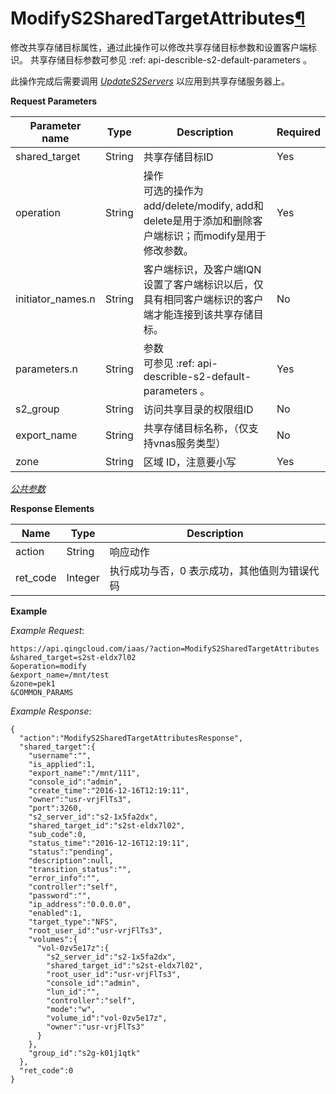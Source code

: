 ---
---

# ModifyS2SharedTargetAttributes[¶](#modifys2sharedtargetattributes "永久链接至标题")

修改共享存储目标属性，通过此操作可以修改共享存储目标参数和设置客户端标识。 共享存储目标参数可参见 :ref: api-describle-s2-default-parameters 。

此操作完成后需要调用 [_UpdateS2Servers_](update_s2_servers.html#api-update-s2-servers) 以应用到共享存储服务器上。

**Request Parameters**

| Parameter name | Type | Description | Required |
| --- | --- | --- | --- |
| shared_target | String | 共享存储目标ID | Yes |
| operation | String | 操作<br/>可选的操作为add/delete/modify, add和delete是用于添加和删除客户端标识；而modify是用于修改参数。 | Yes |
| initiator_names.n | String | 客户端标识，及客户端IQN<br/> 设置了客户端标识以后，仅具有相同客户端标识的客户端才能连接到该共享存储目标。 | No |
| parameters.n | String | 参数<br/> 可参见 :ref: api-describle-s2-default-parameters 。 | Yes |
| s2_group | String | 访问共享目录的权限组ID | No |
| export_name | String | 共享存储目标名称，（仅支持vnas服务类型） | No |
| zone | String | 区域 ID，注意要小写 | Yes |

[_公共参数_](../../common/parameters.html#api-common-parameters)

**Response Elements**

| Name | Type | Description |
| --- | --- | --- |
| action | String | 响应动作 |
| ret_code | Integer | 执行成功与否，0 表示成功，其他值则为错误代码 |

**Example**

_Example Request_:

```
https://api.qingcloud.com/iaas/?action=ModifyS2SharedTargetAttributes
&shared_target=s2st-eldx7l02
&operation=modify
&export_name=/mnt/test
&zone=pek1
&COMMON_PARAMS
```

_Example Response_:

```
{
  "action":"ModifyS2SharedTargetAttributesResponse",
  "shared_target":{
    "username":"",
    "is_applied":1,
    "export_name":"/mnt/111",
    "console_id":"admin",
    "create_time":"2016-12-16T12:19:11",
    "owner":"usr-vrjFlTs3",
    "port":3260,
    "s2_server_id":"s2-1x5fa2dx",
    "shared_target_id":"s2st-eldx7l02",
    "sub_code":0,
    "status_time":"2016-12-16T12:19:11",
    "status":"pending",
    "description":null,
    "transition_status":"",
    "error_info":"",
    "controller":"self",
    "password":"",
    "ip_address":"0.0.0.0",
    "enabled":1,
    "target_type":"NFS",
    "root_user_id":"usr-vrjFlTs3",
    "volumes":{
      "vol-0zv5e17z":{
        "s2_server_id":"s2-1x5fa2dx",
        "shared_target_id":"s2st-eldx7l02",
        "root_user_id":"usr-vrjFlTs3",
        "console_id":"admin",
        "lun_id":"",
        "controller":"self",
        "mode":"w",
        "volume_id":"vol-0zv5e17z",
        "owner":"usr-vrjFlTs3"
      }
    },
    "group_id":"s2g-k01j1qtk"
  },
  "ret_code":0
}
```
